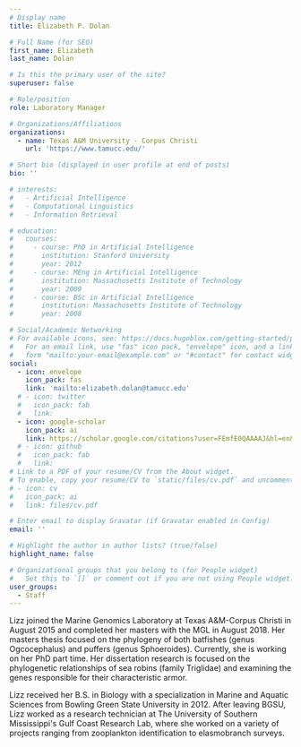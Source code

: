 ```yaml
---
# Display name
title: Elizabeth P. Dolan

# Full Name (for SEO)
first_name: Elizabeth 
last_name: Dolan

# Is this the primary user of the site?
superuser: false

# Role/position
role: Laboratory Manager

# Organizations/Affiliations
organizations:
  - name: Texas A&M University - Corpus Christi
    url: 'https://www.tamucc.edu/'

# Short bio (displayed in user profile at end of posts)
bio: ''

# interests:
#   - Artificial Intelligence
#   - Computational Linguistics
#   - Information Retrieval

# education:
#   courses:
#     - course: PhD in Artificial Intelligence
#       institution: Stanford University
#       year: 2012
#     - course: MEng in Artificial Intelligence
#       institution: Massachusetts Institute of Technology
#       year: 2009
#     - course: BSc in Artificial Intelligence
#       institution: Massachusetts Institute of Technology
#       year: 2008

# Social/Academic Networking
# For available icons, see: https://docs.hugoblox.com/getting-started/page-builder/#icons
#   For an email link, use "fas" icon pack, "envelope" icon, and a link in the
#   form "mailto:your-email@example.com" or "#contact" for contact widget.
social:
  - icon: envelope
    icon_pack: fas
    link: 'mailto:elizabeth.dolan@tamucc.edu'
  # - icon: twitter
  #   icon_pack: fab
  #   link: 
  - icon: google-scholar
    icon_pack: ai
    link: https://scholar.google.com/citations?user=FEmfE0QAAAAJ&hl=en&oi=sra
  # - icon: github
  #   icon_pack: fab
  #   link: 
# Link to a PDF of your resume/CV from the About widget.
# To enable, copy your resume/CV to `static/files/cv.pdf` and uncomment the lines below.
# - icon: cv
#   icon_pack: ai
#   link: files/cv.pdf

# Enter email to display Gravatar (if Gravatar enabled in Config)
email: ''

# Highlight the author in author lists? (true/false)
highlight_name: false

# Organizational groups that you belong to (for People widget)
#   Set this to `[]` or comment out if you are not using People widget.
user_groups:
  - Staff
---
```


Lizz joined the Marine Genomics Laboratory at Texas A&M-Corpus Christi in August 2015 and completed her masters with the MGL in August 2018. Her masters thesis focused on the phylogeny of both batfishes (genus Ogcocephalus) and puffers (genus Sphoeroides). Currently, she is working on her PhD part time. Her dissertation research is focused on the phylogenetic relationships of sea robins (family Triglidae) and examining the genes responsible for their characteristic armor.

Lizz received her B.S. in Biology with a specialization in Marine and Aquatic Sciences from Bowling Green State University in 2012. After leaving BGSU, Lizz worked as  a research technician at The University of Southern Mississippi's Gulf Coast Research Lab, where she worked on a variety of projects ranging from zooplankton identification to elasmobranch surveys.  